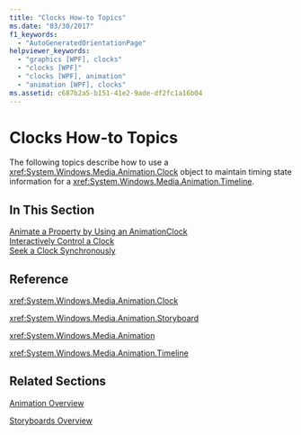 ```yaml
---
title: "Clocks How-to Topics"
ms.date: "03/30/2017"
f1_keywords: 
  - "AutoGeneratedOrientationPage"
helpviewer_keywords: 
  - "graphics [WPF], clocks"
  - "clocks [WPF]"
  - "clocks [WPF], animation"
  - "animation [WPF], clocks"
ms.assetid: c687b2a5-b151-41e2-9ade-df2fc1a16b04
---
```

# Clocks How-to Topics
The following topics describe how to use a <xref:System.Windows.Media.Animation.Clock> object to maintain timing state information for a <xref:System.Windows.Media.Animation.Timeline>.  
  
## In This Section  
 [Animate a Property by Using an AnimationClock](how-to-animate-a-property-by-using-an-animationclock.md)  
 [Interactively Control a Clock](how-to-interactively-control-a-clock.md)  
 [Seek a Clock Synchronously](how-to-seek-a-clock-synchronously.md)  
  
## Reference  
 <xref:System.Windows.Media.Animation.Clock>  
  
 <xref:System.Windows.Media.Animation.Storyboard>  
  
 <xref:System.Windows.Media.Animation>  
  
 <xref:System.Windows.Media.Animation.Timeline>  
  
## Related Sections  
 [Animation Overview](animation-overview.md)  
  
 [Storyboards Overview](storyboards-overview.md)
